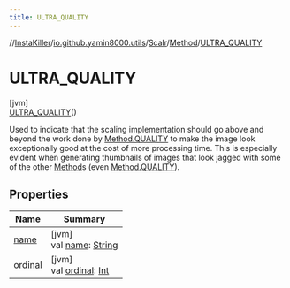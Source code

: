 ```yaml
---
title: ULTRA_QUALITY
---
```

//[InstaKiller](../../../../../index.html)/[io.github.yamin8000.utils](../../../index.html)/[Scalr](../../index.html)/[Method](../index.html)/[ULTRA_QUALITY](index.html)



# ULTRA_QUALITY



[jvm]\
[ULTRA_QUALITY](index.html)()



Used to indicate that the scaling implementation should go above and beyond the work done by [Method.QUALITY](../-q-u-a-l-i-t-y/index.html) to make the image look exceptionally good at the cost of more processing time. This is especially evident when generating thumbnails of images that look jagged with some of the other [Method](../index.html)s (even [Method.QUALITY](../-q-u-a-l-i-t-y/index.html)).



## Properties


| Name | Summary |
|---|---|
| [name](../../-rotation/-c-w_90/index.html#-372974862%2FProperties%2F863300109) | [jvm]<br>val [name](../../-rotation/-c-w_90/index.html#-372974862%2FProperties%2F863300109): [String](https://kotlinlang.org/api/latest/jvm/stdlib/kotlin/-string/index.html) |
| [ordinal](../../-rotation/-c-w_90/index.html#-739389684%2FProperties%2F863300109) | [jvm]<br>val [ordinal](../../-rotation/-c-w_90/index.html#-739389684%2FProperties%2F863300109): [Int](https://kotlinlang.org/api/latest/jvm/stdlib/kotlin/-int/index.html) |

